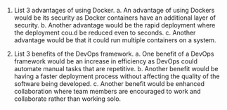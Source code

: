 1. List 3 advantages of using Docker. 
    a. An advantage of using Dockers would be its security as Docker containers have an additional layer of security.
    b. Another advantage would be the rapid deployment where the deployment cou.d be reduced even to seconds.
    c. Another advantage would be that it could run multiple containers on a system. 

2. List 3 benefits of the DevOps framework.
    a. One benefit of a DevOps framework would be an increase in efficiency as DevOps could automate manual tasks that are repetitive.
    b. Another benefit would be having a faster deployment process without affecting the quality of the software being developed.
    c. Another benefit would be enhanced collaboration where team members are encouraged to work and collaborate rather than working solo.